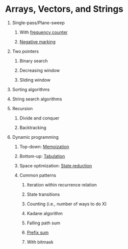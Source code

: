 # Arrays, Vectors, and Strings

1. Single-pass/Plane-sweep
   
   1. With [frequency counter](src/frequency_counter.cpp)

   2. [Negative marking](src/negative_marking.cpp)

2. Two pointers

   1. Binary search

   2. Decreasing window

   3. Sliding window

3. Sorting algorithms

4. String search algorithms

5. Recursion

   1. Divide and conquer

   2. Backtracking

6. Dynamic programming

   1. Top-down: [Memoization](src/dp_memoization.cpp)

   2. Bottom-up: [Tabulation](src/dp_tabulation.cpp)

   3. Space optimization: [State reduction](src/dp_state_reduction.cpp)

   4. Common patterns

      1. Iteration within recurrence relation

      2. State transitions

      3. Counting (i.e., number of ways to do X)

      4. Kadane algorithm

      5. Falling path sum

      6. [Prefix sum](src/prefix_sum.cpp)

      7. With bitmask
